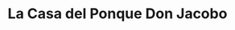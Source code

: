 ---
title: "La Casa del Ponque Don Jacobo"
url: /socorro/la-casa-del-ponque-don-jacobo/
shop: pastelería
---